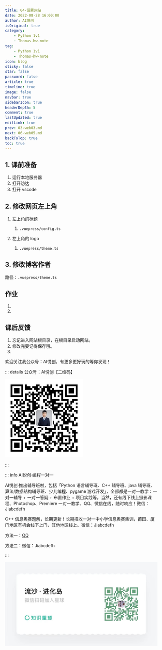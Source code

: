 ```yaml
---
title: 04-设置网站
date: 2022-08-28 16:00:00
author: AI悦创
isOriginal: true
category:
    - Python 1v1
    - Thomas-hw-note
tag:
    - Python 1v1
    - Thomas-hw-note
icon: blog
sticky: false
star: false
password: false
article: true
timeline: true
image: false
navbar: true
sidebarIcon: true
headerDepth: 5
comment: true
lastUpdated: true
editLink: true
prev: 03-web03.md
next: 06-web05.md
backToTop: true
toc: true
---
```


## 1. 课前准备

1. 运行本地服务器
2. 打开访达
3. 打开 vscode

## 2. 修改网页左上角

1. 左上角的标题
    1. `.vuepress/config.ts`

2. 左上角的 logo
    1. `.vuepress/theme.ts`

## 3. 修改博客作者

路径：`.vuepress/theme.ts`





## 作业

1. 
1. 



## 课后反馈

1. 忘记进入网站根目录，在根目录启动网站。
1. 修改完要记得保存哦。
1. 



欢迎关注我公众号：AI悦创，有更多更好玩的等你发现！

::: details 公众号：AI悦创【二维码】

![](/gzh.jpg)

:::

::: info AI悦创·编程一对一

AI悦创·推出辅导班啦，包括「Python 语言辅导班、C++ 辅导班、java 辅导班、算法/数据结构辅导班、少儿编程、pygame 游戏开发」，全部都是一对一教学：一对一辅导 + 一对一答疑 + 布置作业 + 项目实践等。当然，还有线下线上摄影课程、Photoshop、Premiere 一对一教学、QQ、微信在线，随时响应！微信：Jiabcdefh

C++ 信息奥赛题解，长期更新！长期招收一对一中小学信息奥赛集训，莆田、厦门地区有机会线下上门，其他地区线上。微信：Jiabcdefh

方法一：[QQ](http://wpa.qq.com/msgrd?v=3&uin=1432803776&site=qq&menu=yes)

方法二：微信：Jiabcdefh

:::

![](/zsxq.jpg)











